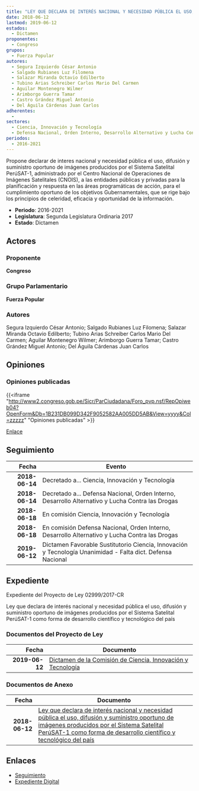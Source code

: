 ```yaml
---
title: "LEY QUE DECLARA DE INTERÉS NACIONAL Y NECESIDAD PÚBLICA EL USO, DIFUSIÓN Y SUMINISTRO OPORTUNO DE IMÁGENES PRODUCIDOS POR EL SISTEMA SATELITAL PERÚSAT-1 COMO FORMA DE DESARROLLO CIENTÍFICO Y TECNOLÓGICO DEL PAÍS"
date: 2018-06-12
lastmod: 2019-06-12
estados: 
  - Dictamen
proponentes: 
  - Congreso
grupos: 
  - Fuerza Popular
autores: 
  - Segura Izquierdo César Antonio
  - Salgado Rubianes Luz Filomena
  - Salazar Miranda Octavio Edilberto
  - Tubino Arias Schreiber Carlos Mario Del Carmen
  - Aguilar Montenegro Wilmer
  - Arimborgo Guerra Tamar
  - Castro Grández Miguel Antonio
  - Del Águila Cárdenas Juan Carlos
adherentes: 
  - 
sectores: 
  - Ciencia, Innovación y Tecnología
  - Defensa Nacional, Orden Interno, Desarrollo Alternativo y Lucha Contra las Drogas
periodos: 
  - 2016-2021
---
```


Propone declarar de interes nacional y necesidad pública el uso, difusión y suministro oportuno de imágenes producidos por el Sistema Satelital PerúSAT-1, administrado por el Centro Nacional de Operaciones de Imágenes Satelitales (CNOIS), a las entidades públicas y privadas para la planificación y respuesta en las áreas programáticas de acción, para el cumplimiento oportuno de los objetivos Gubernamentales, que se rige bajo los principios de celeridad, eficacia y oportunidad de la información.

- **Periodo**: 2016-2021
- **Legislatura**: Segunda Legislatura Ordinaria 2017
- **Estado**: Dictamen

## Actores

### Proponente

**Congreso**

### Grupo Parlamentario

**Fuerza Popular**

### Autores

Segura Izquierdo César Antonio; Salgado Rubianes Luz Filomena; Salazar Miranda Octavio Edilberto; Tubino Arias Schreiber Carlos Mario Del Carmen; Aguilar Montenegro Wilmer; Arimborgo Guerra Tamar; Castro Grández Miguel Antonio; Del Águila Cárdenas Juan Carlos


## Opiniones

### Opiniones publicadas

{{<iframe "http://www2.congreso.gob.pe/Sicr/ParCiudadana/Foro_pvp.nsf/RepOpiweb04?OpenForm&Db=1B231DB099D342F9052582AA005DD5AB&View=yyyy&Col=zzzzz" "Opiniones publicadas" >}}

[Enlace](http://www2.congreso.gob.pe/Sicr/ParCiudadana/Foro_pvp.nsf/RepOpiweb04?OpenForm&Db=1B231DB099D342F9052582AA005DD5AB&View=yyyy&Col=zzzzz)

## Seguimiento

| Fecha | Evento |
|------:|--------|
| **2018-06-14** | Decretado a... Ciencia, Innovación y Tecnología|
| **2018-06-14** | Decretado a... Defensa Nacional, Orden Interno, Desarrollo Alternativo y Lucha Contra las Drogas|
| **2018-06-18** | En comisión Ciencia, Innovación y Tecnología|
| **2018-06-18** | En comisión Defensa Nacional, Orden Interno, Desarrollo Alternativo y Lucha Contra las Drogas|
| **2019-06-12** | Dictamen Favorable Sustitutorio Ciencia, Innovación y Tecnología Unanimidad - Falta dict. Defensa Nacional|


## Expediente

Expediente del Proyecto de Ley 02999/2017-CR

Ley que declara de interés nacional y necesidad pública el uso, difusión y suministro oportuno de imágenes producidos por el Sistema Satelital PerúSAT-1 como forma de desarrollo científico y tecnológico del país


### Documentos del Proyecto de Ley

| Fecha | Documento |
|------:|--------|
| **2019-06-12** | [Dictamen de la Comisión de Ciencia, Innovación y Tecnología](http://www.leyes.congreso.gob.pe/Documentos/2016_2021/Dictamenes/Proyectos_de_Ley/02999DC02MAY20190612.pdf) |

### Documentos de Anexo

| Fecha | Documento |
|------:|--------|
| **2018-06-12** | [Ley que declara de interés nacional y necesidad pública el uso, difusión y suministro oportuno de imágenes producidos por el Sistema Satelital PerúSAT-1 como forma de desarrollo científico y tecnológico del país](http://www.leyes.congreso.gob.pe/Documentos/2016_2021/Proyectos_de_Ley_y_de_Resoluciones_Legislativas/PL0299920180612..PDF) |

## Enlaces 

- [Seguimiento](http://www2.congreso.gob.pe/Sicr/TraDocEstProc/CLProLey2016.nsf/f7fff46988ca05b1052578e100829cc7/0b5fc7b1f7452ca1052582aa00624da7?OpenDocument)
- [Expediente Digital](http://www2.congreso.gob.pe/Sicr/TraDocEstProc/CLProLey2016.nsf/f7fff46988ca05b1052578e100829cc7/0b5fc7b1f7452ca1052582aa00624da7?OpenDocument&Click=05257FB7005EB655.eb71d0cf91d8294e05256cdf006b5706/$Body/0.1C6C)
